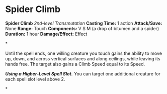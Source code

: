 # Spider Climb

**Spider Climb**
_2nd-level Transmutation_
**Casting Time:** 1 action
**Attack/Save:** None
**Range:** Touch
**Components:** V S M (a drop of bitumen and a spider)
**Duration:** 1 hour
**Damage/Effect:** Effect

*<p>Until the spell ends, one willing creature you touch gains the ability to move up, down, and across vertical surfaces and along ceilings, while leaving its hands free. The target also gains a Climb Speed equal to its Speed.

***Using a Higher-Level Spell Slot.*** You can target one additional creature for each spell slot level above 2.</p>*
